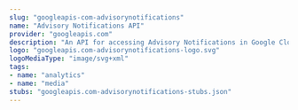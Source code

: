 ```yaml
---
slug: "googleapis-com-advisorynotifications"
name: "Advisory Notifications API"
provider: "googleapis.com"
description: "An API for accessing Advisory Notifications in Google Cloud"
logo: "googleapis.com-advisorynotifications-logo.svg"
logoMediaType: "image/svg+xml"
tags:
- name: "analytics"
- name: "media"
stubs: "googleapis.com-advisorynotifications-stubs.json"
---
```


